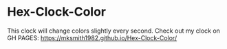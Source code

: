 # Hex-Clock-Color

This clock will change colors slightly every second.
Check out my clock on GH PAGES: https://mksmith1982.github.io/Hex-Clock-Color/

